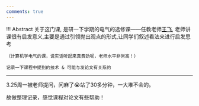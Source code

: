 ```yaml
---
comments: true
---
```


!!! Abstract
    关于这门课, 是研一下学期的电气的选修课——任教老师[王飞](https://ee.ncepu.edu.cn/szdw/dzjys/zgzc5/da1e1ac5713f4e66882e140ebf41769f.htm), 老师讲课很有启发意义,主要是通过引领抛出观点的形式,让同学们叙述看法来进行启发思考

    （计算机学电气的课，说实话听起来真费劲呢，老师水平非常高！）

    记录一下课程中提到的技术 & 可能与发论文有关系的

-----

3.25周一被老师提问，问麻了😭站了30多分钟，一大堆不会的。

故做整理记录，感觉课程对论文有些帮助！
